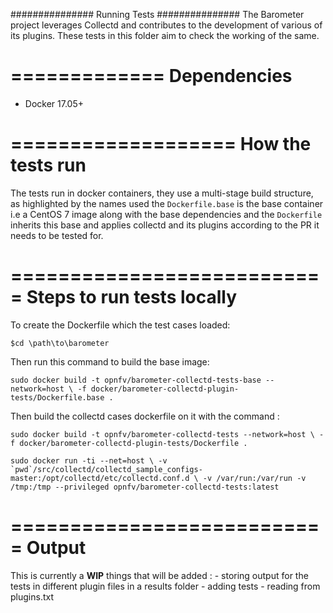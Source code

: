 ###############
 Running Tests
###############
The Barometer project leverages Collectd and contributes to the development of
various of its plugins. These tests in this folder aim to check the working of
the same.

=============
Dependencies
=============

* Docker 17.05+

===================
How the tests run
===================

The tests run in docker containers, they use a multi-stage build structure, as
highlighted by the names used the `Dockerfile.base` is the base container i.e a
CentOS 7 image along with the base dependencies and the `Dockerfile` inherits
this base and applies collectd and its plugins according to the PR it needs to
be tested for.

===========================
Steps to run tests locally
===========================

To create the Dockerfile which the test cases loaded:

``$cd \path\to\barometer``

Then run this command to build the base image:

``sudo docker build -t opnfv/barometer-collectd-tests-base --network=host \
-f docker/barometer-collectd-plugin-tests/Dockerfile.base .``

Then build the collectd cases dockerfile on it with the command :

``sudo docker build -t opnfv/barometer-collectd-tests --network=host \
-f docker/barometer-collectd-plugin-tests/Dockerfile .``

``sudo docker run -ti --net=host \
-v `pwd`/src/collectd/collectd_sample_configs-master:/opt/collectd/etc/collectd.conf.d \
-v /var/run:/var/run -v /tmp:/tmp --privileged opnfv/barometer-collectd-tests:latest``

===========================
Output
===========================

This is currently a **WIP** things that will be added :
    - storing output for the tests in different plugin files in a results folder
    - adding tests
    - reading from plugins.txt
